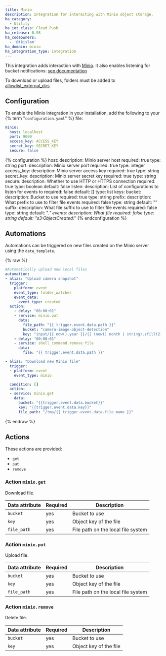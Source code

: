 ```yaml
---
title: Minio
description: Integration for interacting with Minio object storage.
ha_category:
  - Utility
ha_iot_class: Cloud Push
ha_release: 0.98
ha_codeowners:
  - '@tkislan'
ha_domain: minio
ha_integration_type: integration
---
```


This integration adds interaction with [Minio](https://min.io).
It also enables listening for bucket notifications: [see documentation](https://docs.min.io/docs/minio-client-complete-guide.html#watch)

To download or upload files, folders must be added to [allowlist_external_dirs](/integrations/homeassistant/#allowlist_external_dirs).

## Configuration

To enable the Minio integration in your installation, add the following to your {% term "`configuration.yaml`" %} file:

```yaml
minio:
  host: localhost
  port: 9000
  access_key: ACCESS_KEY
  secret_key: SECRET_KEY
  secure: false
```

{% configuration %}
host:
  description: Minio server host
  required: true
  type: string
port:
  description: Minio server port
  required: true
  type: integer
access_key:
  description: Minio server access key
  required: true
  type: string
secret_key:
  description: Minio server secret key
  required: true
  type: string
secure:
  description: Whether to use HTTP or HTTPS connection
  required: true
  type: boolean
  default: false
listen:
  description: List of configurations to listen for events to
  required: false
  default: []
  type: list
  keys:
    bucket:
      description: Bucket to use
      required: true
      type: string
    prefix:
      description: What prefix to use to filter file events
      required: false
      type: string
      default: ""
    suffix:
      description: What file suffix to use to filter file events
      required: false
      type: string
      default: ".*"
    events:
      description: What file
      required: false
      type: string
      default: "s3:ObjectCreated:*"
{% endconfiguration %}

## Automations

Automations can be triggered on new files created on the Minio server using the `data_template`.

{% raw %}

```yaml
#Automatically upload new local files
automation:
- alias: "Upload camera snapshot"
  trigger:
    platform: event
    event_type: folder_watcher
    event_data:
      event_type: created
  action:
    - delay: "00:00:01"
    - service: minio.put
      data:
        file_path: "{{ trigger.event.data.path }}"
        bucket: "camera-image-object-detection"
        key: "input/{{ now().year }}/{{ (now().month | string).zfill(2) }}/{{ (now().day | string).zfill(2) }}/{{ trigger.event.data.file }}"
    - delay: "00:00:01"
    - service: shell_command.remove_file
      data:
        file: "{{ trigger.event.data.path }}"

- alias: "Download new Minio file"
  trigger:
  - platform: event
    event_type: minio

  condition: []
  action:
  - service: minio.get
    data:
      bucket: "{{trigger.event.data.bucket}}"
      key: "{{trigger.event.data.key}}"
      file_path: "/tmp/{{ trigger.event.data.file_name }}"
```

{% endraw %}

## Actions

These actions are provided:

- `get`
- `put`
- `remove`

### Action `minio.get`

Download file.

| Data attribute | Required | Description                        |
| ---------------------- | -------- | ---------------------------------- |
| `bucket`               | yes      | Bucket to use                      |
| `key`                  | yes      | Object key of the file             |
| `file_path`            | yes      | File path on the local file system |

### Action `minio.put`

Upload file.

| Data attribute | Required | Description                        |
| ---------------------- | -------- | ---------------------------------- |
| `bucket`               | yes      | Bucket to use                      |
| `key`                  | yes      | Object key of the file             |
| `file_path`            | yes      | File path on the local file system |

### Action `minio.remove`

Delete file.

| Data attribute | Required | Description            |
| ---------------------- | -------- | ---------------------- |
| `bucket`               | yes      | Bucket to use          |
| `key`                  | yes      | Object key of the file |
